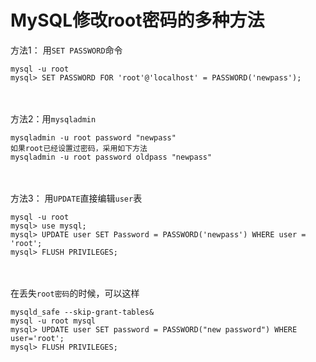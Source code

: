# MySQL修改root密码的多种方法

方法1： 用`SET PASSWORD`命令    
```shell
mysql -u root
mysql> SET PASSWORD FOR 'root'@'localhost' = PASSWORD('newpass');
```
　　

方法2：用`mysqladmin`     
```shell
mysqladmin -u root password "newpass"
如果root已经设置过密码，采用如下方法
mysqladmin -u root password oldpass "newpass"
```
　　

方法3： 用`UPDATE`直接编辑`user`表    
```shell
mysql -u root
mysql> use mysql;
mysql> UPDATE user SET Password = PASSWORD('newpass') WHERE user = 'root';
mysql> FLUSH PRIVILEGES;
```
　　

在丢失`root密码`的时候，可以这样   
```shell
mysqld_safe --skip-grant-tables&
mysql -u root mysql
mysql> UPDATE user SET password = PASSWORD("new password") WHERE user='root';
mysql> FLUSH PRIVILEGES;
```